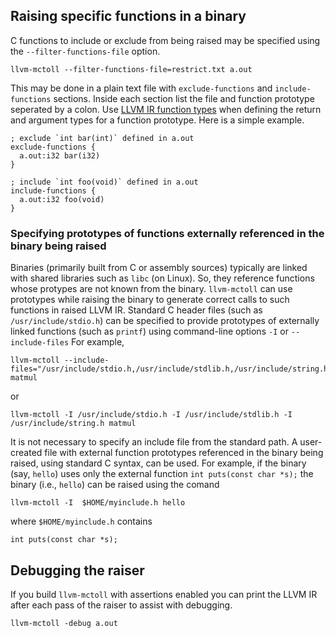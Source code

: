 ## Raising specific functions in a binary

C functions to include or exclude from being raised may be specified using the `--filter-functions-file` option.

```
llvm-mctoll --filter-functions-file=restrict.txt a.out
```

This may be done in a plain text file with `exclude-functions` and `include-functions` sections. Inside each section list the file and function prototype seperated by a colon. Use [LLVM IR function types](https://llvm.org/docs/LangRef.html#function-type) when defining the return and argument types for a function prototype. Here is a simple example.

```
; exclude `int bar(int)` defined in a.out
exclude-functions {
  a.out:i32 bar(i32)   
}

; include `int foo(void)` defined in a.out
include-functions {
  a.out:i32 foo(void)   
}
```

### Specifying prototypes of functions externally referenced in the binary being raised

Binaries (primarily built from C or assembly sources) typically are linked with
shared libraries such as `libc` (on Linux). So, they reference functions whose
protypes are not known from the binary. `llvm-mctoll` can use prototypes while
raising the binary to generate correct calls to such functions in raised LLVM
IR. Standard C header files (such as `/usr/include/stdio.h`) can be specified to
provide prototypes of externally linked functions (such as `printf`) using
command-line options `-I` or `--include-files` For example,

```
llvm-mctoll --include-files="/usr/include/stdio.h,/usr/include/stdlib.h,/usr/include/string.h" matmul
````

or
```
llvm-mctoll -I /usr/include/stdio.h -I /usr/include/stdlib.h -I /usr/include/string.h matmul
````


It is not necessary to specify an include file from the standard path.  A
user-created file with external function prototypes referenced in the binary
being raised, using standard C syntax, can be used. For example, if the binary
(say, `hello`) uses only the external function `int puts(const char *s);` the
binary (i.e., `hello`) can be raised using the comand

```
llvm-mctoll -I  $HOME/myinclude.h hello
```

where `$HOME/myinclude.h` contains

```
int puts(const char *s);
```

## Debugging the raiser

If you build `llvm-mctoll` with assertions enabled you can print the LLVM IR after each pass of the raiser to assist with debugging.
```
llvm-mctoll -debug a.out
```

